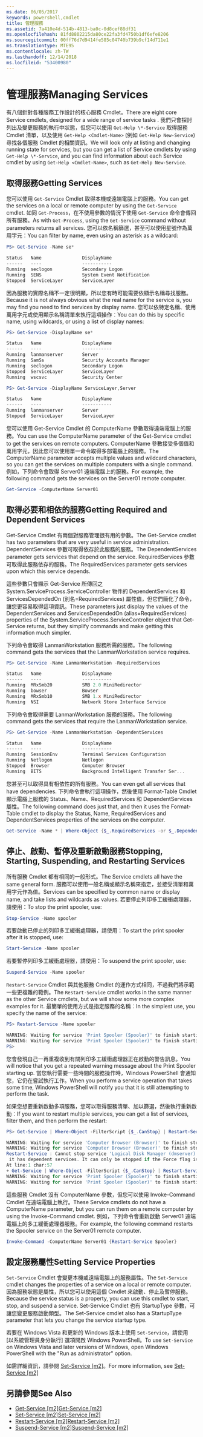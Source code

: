 ```yaml
---
ms.date: 06/05/2017
keywords: powershell,cmdlet
title: 管理服務
ms.assetid: 7a410e4d-514b-4813-ba0c-0d8cef88df31
ms.openlocfilehash: 81fd8802215da80ce22fa3fd4750b1df6efe8206
ms.sourcegitcommit: 00ff76d7d9414fe585c04740b739b9cf14d711e1
ms.translationtype: MTE95
ms.contentlocale: zh-TW
ms.lasthandoff: 12/14/2018
ms.locfileid: "53400980"
---
```

# <a name="managing-services"></a><span data-ttu-id="50d0d-103">管理服務</span><span class="sxs-lookup"><span data-stu-id="50d0d-103">Managing Services</span></span>

<span data-ttu-id="50d0d-104">有八個針對各種服務工作設計的核心服務 Cmdlet。</span><span class="sxs-lookup"><span data-stu-id="50d0d-104">There are eight core Service cmdlets, designed for a wide range of service tasks .</span></span> <span data-ttu-id="50d0d-105">我們只會探討列出及變更服務的執行中狀態，但您可以使用 `Get-Help \*-Service` 取得服務 Cmdlet 清單，以及使用 `Get-Help <Cmdlet-Name>` (例如 `Get-Help New-Service`) 尋找各個服務 Cmdlet 的相關資訊。</span><span class="sxs-lookup"><span data-stu-id="50d0d-105">We will look only at listing and changing running state for services, but you can get a list of Service cmdlets by using `Get-Help \*-Service`, and you can find information about each Service cmdlet by using `Get-Help <Cmdlet-Name>`, such as `Get-Help New-Service`.</span></span>

## <a name="getting-services"></a><span data-ttu-id="50d0d-106">取得服務</span><span class="sxs-lookup"><span data-stu-id="50d0d-106">Getting Services</span></span>

<span data-ttu-id="50d0d-107">您可以使用 `Get-Service` Cmdlet 取得本機或遠端電腦上的服務。</span><span class="sxs-lookup"><span data-stu-id="50d0d-107">You can get the services on a local or remote computer by using the `Get-Service` cmdlet.</span></span> <span data-ttu-id="50d0d-108">如同 `Get-Process`，在不使用參數的情況下使用 `Get-Service` 命令會傳回所有服務。</span><span class="sxs-lookup"><span data-stu-id="50d0d-108">As with `Get-Process`, using the `Get-Service` command without parameters returns all services.</span></span> <span data-ttu-id="50d0d-109">您可以依名稱篩選，甚至可以使用星號作為萬用字元︰</span><span class="sxs-lookup"><span data-stu-id="50d0d-109">You can filter by name, even using an asterisk as a wildcard:</span></span>

```powershell
PS> Get-Service -Name se*

Status   Name               DisplayName
------   ----               -----------
Running  seclogon           Secondary Logon
Running  SENS               System Event Notification
Stopped  ServiceLayer       ServiceLayer
```

<span data-ttu-id="50d0d-110">因為服務的實際名稱不一定很明顯，所以您有時可能需要依顯示名稱尋找服務。</span><span class="sxs-lookup"><span data-stu-id="50d0d-110">Because it is not always obvious what the real name for the service is, you may find you need to find services by display name.</span></span> <span data-ttu-id="50d0d-111">您可以依特定名稱、使用萬用字元或使用顯示名稱清單來執行這項操作︰</span><span class="sxs-lookup"><span data-stu-id="50d0d-111">You can do this by specific name, using wildcards, or using a list of display names:</span></span>

```powershell
PS> Get-Service -DisplayName se*

Status   Name               DisplayName
------   ----               -----------
Running  lanmanserver       Server
Running  SamSs              Security Accounts Manager
Running  seclogon           Secondary Logon
Stopped  ServiceLayer       ServiceLayer
Running  wscsvc             Security Center

PS> Get-Service -DisplayName ServiceLayer,Server

Status   Name               DisplayName
------   ----               -----------
Running  lanmanserver       Server
Stopped  ServiceLayer       ServiceLayer
```

<span data-ttu-id="50d0d-112">您可以使用 Get-Service Cmdlet 的 ComputerName 參數取得遠端電腦上的服務。</span><span class="sxs-lookup"><span data-stu-id="50d0d-112">You can use the ComputerName parameter of the Get-Service cmdlet to get the services on remote computers.</span></span> <span data-ttu-id="50d0d-113">ComputerName 參數接受多個值和萬用字元，因此您可以使用單一命令取得多部電腦上的服務。</span><span class="sxs-lookup"><span data-stu-id="50d0d-113">The ComputerName parameter accepts multiple values and wildcard characters, so you can get the services on multiple computers with a single command.</span></span> <span data-ttu-id="50d0d-114">例如，下列命令會取得 Server01 遠端電腦上的服務。</span><span class="sxs-lookup"><span data-stu-id="50d0d-114">For example, the following command gets the services on the Server01 remote computer.</span></span>

```powershell
Get-Service -ComputerName Server01
```

## <a name="getting-required-and-dependent-services"></a><span data-ttu-id="50d0d-115">取得必要和相依的服務</span><span class="sxs-lookup"><span data-stu-id="50d0d-115">Getting Required and Dependent Services</span></span>

<span data-ttu-id="50d0d-116">Get-Service Cmdlet 有兩個對服務管理很有用的參數。</span><span class="sxs-lookup"><span data-stu-id="50d0d-116">The Get-Service cmdlet has two parameters that are very useful in service administration.</span></span> <span data-ttu-id="50d0d-117">DependentServices 參數可取得依存於此服務的服務。</span><span class="sxs-lookup"><span data-stu-id="50d0d-117">The DependentServices parameter gets services that depend on the service.</span></span> <span data-ttu-id="50d0d-118">RequiredServices 參數可取得此服務依存的服務。</span><span class="sxs-lookup"><span data-stu-id="50d0d-118">The RequiredServices parameter gets services upon which this service depends.</span></span>

<span data-ttu-id="50d0d-119">這些參數只會顯示 Get-Service 所傳回之 System.ServiceProcess.ServiceController 物件的 DependentServices 和 ServicesDependedOn (別名=RequiredServices) 屬性值，但它們簡化了命令，讓您更容易取得這項資訊。</span><span class="sxs-lookup"><span data-stu-id="50d0d-119">These parameters just display the values of the DependentServices and ServicesDependedOn (alias=RequiredServices) properties of the System.ServiceProcess.ServiceController object that Get-Service returns, but they simplify commands and make getting this information much simpler.</span></span>

<span data-ttu-id="50d0d-120">下列命令會取得 LanmanWorkstation 服務所需的服務。</span><span class="sxs-lookup"><span data-stu-id="50d0d-120">The following command gets the services that the LanmanWorkstation service requires.</span></span>

```powershell
PS> Get-Service -Name LanmanWorkstation -RequiredServices

Status   Name               DisplayName
------   ----               -----------
Running  MRxSmb20           SMB 2.0 MiniRedirector
Running  bowser             Bowser
Running  MRxSmb10           SMB 1.x MiniRedirector
Running  NSI                Network Store Interface Service
```

<span data-ttu-id="50d0d-121">下列命令會取得需要 LanmanWorkstation 服務的服務。</span><span class="sxs-lookup"><span data-stu-id="50d0d-121">The following command gets the services that require the LanmanWorkstation service.</span></span>

```powershell
PS> Get-Service -Name LanmanWorkstation -DependentServices

Status   Name               DisplayName
------   ----               -----------
Running  SessionEnv         Terminal Services Configuration
Running  Netlogon           Netlogon
Stopped  Browser            Computer Browser
Running  BITS               Background Intelligent Transfer Ser...
```

<span data-ttu-id="50d0d-122">您甚至可以取得具有相依性的所有服務。</span><span class="sxs-lookup"><span data-stu-id="50d0d-122">You can even get all services that have dependencies.</span></span> <span data-ttu-id="50d0d-123">下列命令會執行這項操作，然後使用 Format-Table Cmdlet 顯示電腦上服務的 Status、Name、RequiredServices 和 DependentServices 屬性。</span><span class="sxs-lookup"><span data-stu-id="50d0d-123">The following command does just that, and then it uses the Format-Table cmdlet to display the Status, Name, RequiredServices and DependentServices properties of the services on the computer.</span></span>

```powershell
Get-Service -Name * | Where-Object {$_.RequiredServices -or $_.DependentServices} | Format-Table -Property Status, Name, RequiredServices, DependentServices -auto
```

## <a name="stopping-starting-suspending-and-restarting-services"></a><span data-ttu-id="50d0d-124">停止、啟動、暫停及重新啟動服務</span><span class="sxs-lookup"><span data-stu-id="50d0d-124">Stopping, Starting, Suspending, and Restarting Services</span></span>

<span data-ttu-id="50d0d-125">所有服務 Cmdlet 都有相同的一般形式。</span><span class="sxs-lookup"><span data-stu-id="50d0d-125">The Service cmdlets all have the same general form.</span></span> <span data-ttu-id="50d0d-126">服務可以使用一般名稱或顯示名稱來指定，並接受清單和萬用字元作為值。</span><span class="sxs-lookup"><span data-stu-id="50d0d-126">Services can be specified by common name or display name, and take lists and wildcards as values.</span></span> <span data-ttu-id="50d0d-127">若要停止列印多工緩衝處理器，請使用：</span><span class="sxs-lookup"><span data-stu-id="50d0d-127">To stop the print spooler, use:</span></span>

```powershell
Stop-Service -Name spooler
```

<span data-ttu-id="50d0d-128">若要啟動已停止的列印多工緩衝處理器，請使用：</span><span class="sxs-lookup"><span data-stu-id="50d0d-128">To start the print spooler after it is stopped, use:</span></span>

```powershell
Start-Service -Name spooler
```

<span data-ttu-id="50d0d-129">若要暫停列印多工緩衝處理器，請使用：</span><span class="sxs-lookup"><span data-stu-id="50d0d-129">To suspend the print spooler, use:</span></span>

```powershell
Suspend-Service -Name spooler
```

<span data-ttu-id="50d0d-130">`Restart-Service` Cmdlet 與其他服務 Cmdlet 的運作方式相同，不過我們將示範一些更複雜的範例。</span><span class="sxs-lookup"><span data-stu-id="50d0d-130">The `Restart-Service` cmdlet works in the same manner as the other Service cmdlets, but we will show some more complex examples for it.</span></span> <span data-ttu-id="50d0d-131">最簡單的使用方式是指定服務的名稱︰</span><span class="sxs-lookup"><span data-stu-id="50d0d-131">In the simplest use, you specify the name of the service:</span></span>

```powershell
PS> Restart-Service -Name spooler

WARNING: Waiting for service 'Print Spooler (Spooler)' to finish starting...
WARNING: Waiting for service 'Print Spooler (Spooler)' to finish starting...
PS>
```

<span data-ttu-id="50d0d-132">您會發現自己一再重複收到有關列印多工緩衝處理器正在啟動的警告訊息。</span><span class="sxs-lookup"><span data-stu-id="50d0d-132">You will notice that you get a repeated warning message about the Print Spooler starting up.</span></span> <span data-ttu-id="50d0d-133">當您執行需要一些時間的服務操作時，Windows PowerShell 會通知您，它仍在嘗試執行工作。</span><span class="sxs-lookup"><span data-stu-id="50d0d-133">When you perform a service operation that takes some time, Windows PowerShell will notify you that it is still attempting to perform the task.</span></span>

<span data-ttu-id="50d0d-134">如果您想要重新啟動多項服務，您可以取得服務清單、加以篩選，然後執行重新啟動︰</span><span class="sxs-lookup"><span data-stu-id="50d0d-134">If you want to restart multiple services, you can get a list of services, filter them, and then perform the restart:</span></span>

```powershell
PS> Get-Service | Where-Object -FilterScript {$_.CanStop} | Restart-Service

WARNING: Waiting for service 'Computer Browser (Browser)' to finish stopping...
WARNING: Waiting for service 'Computer Browser (Browser)' to finish stopping...
Restart-Service : Cannot stop service 'Logical Disk Manager (dmserver)' because
 it has dependent services. It can only be stopped if the Force flag is set.
At line:1 char:57
+ Get-Service | Where-Object -FilterScript {$_.CanStop} | Restart-Service <<<<
WARNING: Waiting for service 'Print Spooler (Spooler)' to finish starting...
WARNING: Waiting for service 'Print Spooler (Spooler)' to finish starting...
```

<span data-ttu-id="50d0d-135">這些服務 Cmdlet 沒有 ComputerName 參數，但您可以使用 Invoke-Command Cmdlet 在遠端電腦上執行。</span><span class="sxs-lookup"><span data-stu-id="50d0d-135">These Service cmdlets do not have a ComputerName parameter, but you can run them on a remote computer by using the Invoke-Command cmdlet.</span></span> <span data-ttu-id="50d0d-136">例如，下列命令會重新啟動 Server01 遠端電腦上的多工緩衝處理器服務。</span><span class="sxs-lookup"><span data-stu-id="50d0d-136">For example, the following command restarts the Spooler service on the Server01 remote computer.</span></span>

```powershell
Invoke-Command -ComputerName Server01 {Restart-Service Spooler}
```

## <a name="setting-service-properties"></a><span data-ttu-id="50d0d-137">設定服務屬性</span><span class="sxs-lookup"><span data-stu-id="50d0d-137">Setting Service Properties</span></span>

<span data-ttu-id="50d0d-138">`Set-Service` Cmdlet 會變更本機或遠端電腦上的服務屬性。</span><span class="sxs-lookup"><span data-stu-id="50d0d-138">The `Set-Service` cmdlet changes the properties of a service on a local or remote computer.</span></span> <span data-ttu-id="50d0d-139">因為服務狀態是屬性，所以您可以使用這個 Cmdlet 來啟動、停止及暫停服務。</span><span class="sxs-lookup"><span data-stu-id="50d0d-139">Because the service status is a property, you can use this cmdlet to start, stop, and suspend a service.</span></span>
<span data-ttu-id="50d0d-140">Set-Service Cmdlet 也有 StartupType 參數，可讓您變更服務啟動類型。</span><span class="sxs-lookup"><span data-stu-id="50d0d-140">The Set-Service cmdlet also has a StartupType parameter that lets you change the service startup type.</span></span>

<span data-ttu-id="50d0d-141">若要在 Windows Vista 和更新的 Windows 版本上使用 `Set-Service`，請使用 [以系統管理員身分執行] 選項開啟 Windows PowerShell。</span><span class="sxs-lookup"><span data-stu-id="50d0d-141">To use `Set-Service` on Windows Vista and later versions of Windows, open Windows PowerShell with the "Run as administrator" option.</span></span>

<span data-ttu-id="50d0d-142">如需詳細資訊，請參閱 [Set-Service [m2]](https://technet.microsoft.com/library/b71e29ed-372b-4e32-a4b7-5eb6216e56c3)。</span><span class="sxs-lookup"><span data-stu-id="50d0d-142">For more information, see [Set-Service [m2]](https://technet.microsoft.com/library/b71e29ed-372b-4e32-a4b7-5eb6216e56c3)</span></span>

## <a name="see-also"></a><span data-ttu-id="50d0d-143">另請參閱</span><span class="sxs-lookup"><span data-stu-id="50d0d-143">See Also</span></span>

- <span data-ttu-id="50d0d-144">[Get-Service [m2]](https://technet.microsoft.com/en-us/library/0a09cb22-0a1c-4a79-9851-4e53075f9cf6)</span><span class="sxs-lookup"><span data-stu-id="50d0d-144">[Get-Service [m2]](https://technet.microsoft.com/en-us/library/0a09cb22-0a1c-4a79-9851-4e53075f9cf6)</span></span>
- <span data-ttu-id="50d0d-145">[Set-Service [m2]](https://technet.microsoft.com/library/b71e29ed-372b-4e32-a4b7-5eb6216e56c3)</span><span class="sxs-lookup"><span data-stu-id="50d0d-145">[Set-Service [m2]](https://technet.microsoft.com/library/b71e29ed-372b-4e32-a4b7-5eb6216e56c3)</span></span>
- <span data-ttu-id="50d0d-146">[Restart-Service [m2]](https://technet.microsoft.com/en-us/library/45acf50d-2277-4523-baf7-ce7ced977d0f)</span><span class="sxs-lookup"><span data-stu-id="50d0d-146">[Restart-Service [m2]](https://technet.microsoft.com/en-us/library/45acf50d-2277-4523-baf7-ce7ced977d0f)</span></span>
- <span data-ttu-id="50d0d-147">[Suspend-Service [m2]](https://technet.microsoft.com/en-us/library/c8492b87-0e21-4faf-8054-3c83c2ec2826)</span><span class="sxs-lookup"><span data-stu-id="50d0d-147">[Suspend-Service [m2]](https://technet.microsoft.com/en-us/library/c8492b87-0e21-4faf-8054-3c83c2ec2826)</span></span>